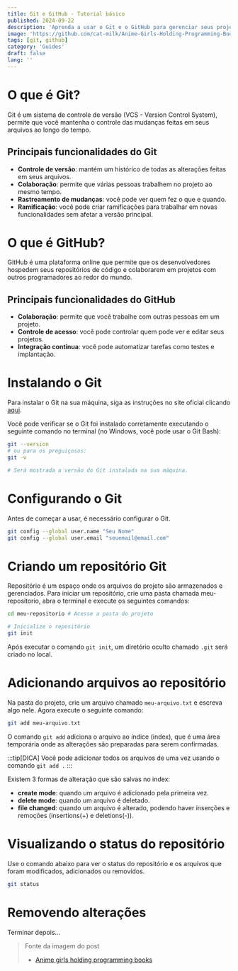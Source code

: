 ```yaml
---
title: Git e GitHub - Tutorial básico
published: 2024-09-22
description: 'Aprenda a usar o Git e o GitHub para gerenciar seus projetos'
image: 'https://github.com/cat-milk/Anime-Girls-Holding-Programming-Books/blob/master/Git/Gestella_from_eleceed_Aprendiendo_Git_Github.png?raw=true'
tags: [git, github]
category: 'Guides'
draft: false
lang: ''
---
```


# O que é Git?

Git é um sistema de controle de versão (VCS - Version Control System), permite que você mantenha o controle das mudanças feitas em seus arquivos ao longo do tempo.

## Principais funcionalidades do Git

- **Controle de versão**: mantém um histórico de todas as alterações feitas em seus arquivos.
- **Colaboração**: permite que várias pessoas trabalhem no projeto ao mesmo tempo.
- **Rastreamento de mudanças**: você pode ver quem fez o que e quando.
- **Ramificação**: você pode criar ramificações para trabalhar em novas funcionalidades sem afetar a versão principal.

# O que é GitHub?

GitHub é uma plataforma online que permite que os desenvolvedores hospedem seus repositórios de código e colaborarem em projetos com outros programadores ao redor do mundo.

## Principais funcionalidades do GitHub

- **Colaboração**: permite que você trabalhe com outras pessoas em um projeto.
- **Controle de acesso**: você pode controlar quem pode ver e editar seus projetos.
- **Integração contínua**: você pode automatizar tarefas como testes e implantação.

# Instalando o Git

Para instalar o Git na sua máquina, siga as instruções no site oficial clicando [aqui](https://git-scm.com/downloads).

Você pode verificar se o Git foi instalado corretamente executando o seguinte comando no terminal (no Windows, você pode usar o Git Bash):

```bash
git --version
# ou para os preguiçosos:
git -v

# Será mostrada a versão do Git instalada na sua máquina.
```

# Configurando o Git

Antes de começar a usar, é necessário configurar o Git.

```bash
git config --global user.name "Seu Nome"
git config --global user.email "seuemail@email.com"
```

# Criando um repositório Git

Repositório é um espaço onde os arquivos do projeto são armazenados e gerenciados.
Para iniciar um repositório, crie uma pasta chamada meu-repositorio, abra o terminal e execute os seguintes comandos:

```bash
cd meu-repositorio # Acesse a pasta do projeto

# Inicialize o repositório
git init
```

Após executar o comando `git init`, um diretório oculto chamado `.git` será criado no local.

# Adicionando arquivos ao repositório

Na pasta do projeto, crie um arquivo chamado `meu-arquivo.txt` e escreva algo nele. Agora execute o seguinte comando:

```bash
git add meu-arquivo.txt
```

O comando `git add` adiciona o arquivo ao índice (index), que é uma área temporária onde as alterações são preparadas para serem confirmadas.

:::tip[DICA]
Você pode adicionar todos os arquivos de uma vez usando o comando `git add .`
:::

Existem 3 formas de alteração que são salvas no index:

- **create mode**: quando um arquivo é adicionado pela primeira vez.
- **delete mode**: quando um arquivo é deletado.
- **file changed**: quando um arquivo é alterado, podendo haver inserções e remoções (insertions(+) e deletions(-)).

# Visualizando o status do repositório

Use o comando abaixo para ver o status do repositório e os arquivos que foram modificados, adicionados ou removidos.

```bash
git status
```

# Removendo alterações

Terminar depois...

> Fonte da imagem do post
> - [Anime girls holding programming books](https://github.com/cat-milk/Anime-Girls-Holding-Programming-Books/blob/master/Git/Gestella_from_eleceed_Aprendiendo_Git_Github.png)
